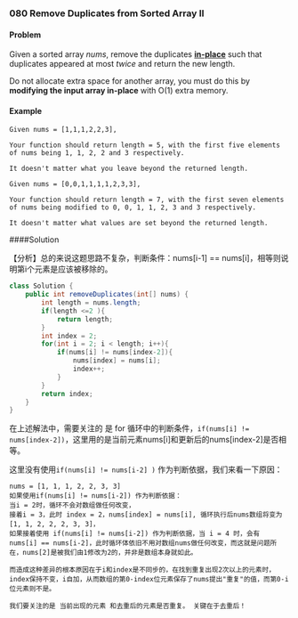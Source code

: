 ### 080 Remove Duplicates from Sorted Array II

#### Problem

Given a sorted array *nums*, remove the duplicates [**in-place**](https://en.wikipedia.org/wiki/In-place_algorithm) such that duplicates appeared at most *twice* and return the new length.

Do not allocate extra space for another array, you must do this by **modifying the input array in-place** with O(1) extra memory.



#### Example

```
Given nums = [1,1,1,2,2,3],

Your function should return length = 5, with the first five elements of nums being 1, 1, 2, 2 and 3 respectively.

It doesn't matter what you leave beyond the returned length.
```

```
Given nums = [0,0,1,1,1,1,2,3,3],

Your function should return length = 7, with the first seven elements of nums being modified to 0, 0, 1, 1, 2, 3 and 3 respectively.

It doesn't matter what values are set beyond the returned length.
```



####Solution

【分析】总的来说这题思路不复杂，判断条件：nums[i-1] == nums[i]，相等则说明第i个元素是应该被移除的。

```java
class Solution {
    public int removeDuplicates(int[] nums) {
        int length = nums.length;
        if(length <=2 ){
            return length;
        }
        int index = 2;
        for(int i = 2; i < length; i++){
            if(nums[i] != nums[index-2]){ 
                nums[index] = nums[i];
                index++;
            }
        }
        return index;
    }
}
```

在上述解法中，需要关注的 是 for 循环中的判断条件，`if(nums[i] != nums[index-2])`，这里用的是当前元素nums[i]和更新后的nums[index-2]是否相等。

这里没有使用`if(nums[i] != nums[i-2] )` 作为判断依据，我们来看一下原因：

```
nums = [1, 1, 1, 2, 2, 3, 3]
如果使用if(nums[i] != nums[i-2]) 作为判断依据：
当i = 2时，循环不会对数组做任何改变，
接着i = 3，此时 index = 2，nums[index] = nums[i], 循环执行后nums数组将变为 [1, 1, 2, 2, 2, 3, 3]，
如果接着使用 if(nums[i] != nums[i-2]) 作为判断依据，当 i = 4 时，会有 nums[i] == nums[i-2]，此时循环体依旧不用对数组nums做任何改变，而这就是问题所在，nums[2]是被我们由1修改为2的，并非是数组本身就如此。

而造成这种差异的根本原因在于i和index是不同步的，在找到重复出现2次以上的元素时，index保持不变，i自加，从而数组的第0-index位元素保存了nums提出"重复"的值，而第0-i位元素则不是。

我们要关注的是 当前出现的元素 和去重后的元素是否重复。 关键在于去重后！
```

